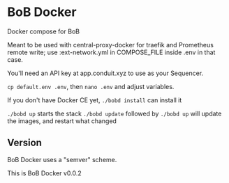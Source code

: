 # BoB Docker

Docker compose for BoB

Meant to be used with central-proxy-docker for traefik and Prometheus remote write; use :ext-network.yml in COMPOSE_FILE inside .env in that case.

You'll need an API key at app.conduit.xyz to use as your Sequencer.

`cp default.env .env`, then `nano .env` and adjust variables.

If you don't have Docker CE yet, `./bobd install` can install it

`./bobd up` starts the stack
`./bobd update` followed by `./bobd up` will update the images, and restart what changed

## Version

BoB Docker uses a "semver" scheme.

This is BoB Docker v0.0.2

